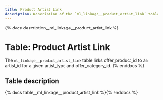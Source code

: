 ```yaml
---
title: Product Artist Link
description: Description of the `ml_linkage__product_artist_link` table.
---
```


{% docs description__ml_linkage__product_artist_link %}

# Table: Product Artist Link

The `ml_linkage__product_artist_link` table links offer_product_id to an artist_id for a given artist_type and
offer_category_id.
{% enddocs %}

## Table description

{% docs table__ml_linkage__product_artist_link %}{% enddocs %}
